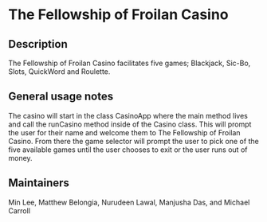 # The Fellowship of Froilan Casino

## Description

The Fellowship of Froilan Casino facilitates five games; Blackjack, Sic-Bo, Slots, QuickWord and Roulette.

## General usage notes
The casino will start in the class CasinoApp where the main method lives and call the runCasino method inside of the Casino class. This will prompt the user for their name and welcome them to The Fellowship of Froilan Casino. From there the game selector will prompt the user to pick one of the five available games until the user chooses to exit or the user runs out of money.

## Maintainers
Min Lee, Matthew Belongia, Nurudeen Lawal, Manjusha Das, and Michael Carroll
